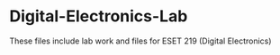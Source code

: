 # Digital-Electronics-Lab
These files include lab work and files for ESET 219 (Digital Electronics)
